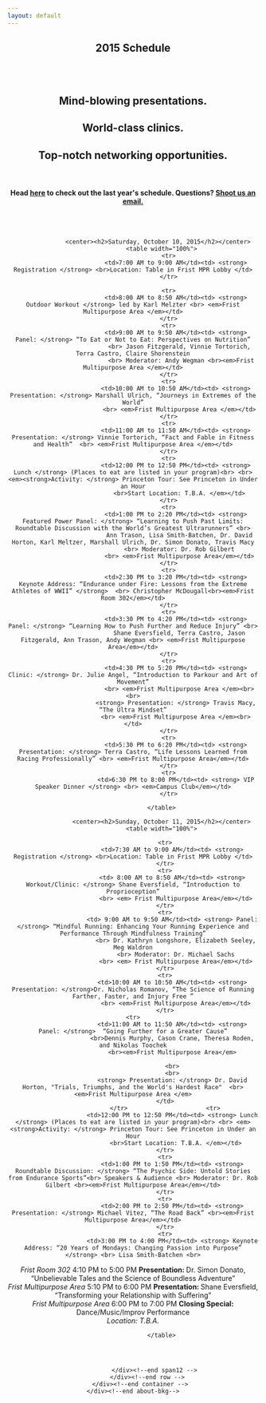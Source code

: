 ```yaml
---
layout: default
---
```


<style>
    table {
        font-size:18px;
        margin-top:30px;
        margin-bottom:30px;
        color:#000;
    }

    table td {
        padding:10px;
        border:2px solid #DDD;
        line-height:1.6em;
    }

    table tr td:first-child {
        width:30%;
    }

</style>

<section class="slice color1">
    <div class="about-bkg mutualWrap">
        <div class="container">
            <div class="row">
                <div class="span12">
                  <center>
                  <center>
                    <h1 class="section-title">2015 Schedule</h1><br /><br />
                    <h2>Mind-blowing presentations.</h2>
                    <h2>World-class clinics.</h2>
                    <h2>Top-notch networking opportunities.</h2>
                    <br>
                    <h4> Head <a href="http://elevateendurance.org/schedule2014">here</a> to check out the last year's schedule. Questions? <a href="mailto:ness@teamu.org">Shoot us an email.</a></h4>
                </center>
<br>
                    <br>

                  <center><h2>Saturday, October 10, 2015</h2></center>
                    <table width="100%">
                        <tr>
                            <td>7:00 AM to 9:00 AM</td><td> <strong> Registration </strong> <br>Location: Table in Frist MPR Lobby </td>
                        </tr>

                        <tr>
                            <td>8:00 AM to 8:50 AM</td><td> <strong> Outdoor Workout </strong> led by Karl Melzter <br> <em>Frist Multipurpose Area </em></td>
                        </tr>
                        <tr>
                            <td>9:00 AM to 9:50 AM</td><td> <strong> Panel: </strong> “To Eat or Not to Eat: Perspectives on Nutrition”
                              <br> Jason Fitzgerald, Vinnie Tortorich, Terra Castro, Claire Shorenstein
                               <br> Moderator: Andy Wegman <br><em>Frist Multipurpose Area </em></td>
                        </tr>
                        <tr>
                            <td>10:00 AM to 10:50 AM</td><td> <strong> Presentation: </strong> Marshall Ulrich, “Journeys in Extremes of the World”
                              <br> <em>Frist Multipurpose Area </em></td>
                        </tr>
                        <tr>
                            <td>11:00 AM to 11:50 AM</td><td> <strong> Presentation: </strong> Vinnie Tortorich, “Fact and Fable in Fitness and Health”  <br> <em>Frist Multipurpose Area </em></td>
                        </tr>
                        <tr>
                            <td>12:00 PM to 12:50 PM</td><td> <strong> Lunch </strong> (Places to eat are listed in your program)<br> <br> <em><strong>Activity: </strong> Princeton Tour: See Princeton in Under an Hour
                              <br>Start Location: T.B.A. </em></td>
                        </tr>
                        <tr>
                            <td>1:00 PM to 2:20 PM</td><td> <strong> Featured Power Panel: </strong> “Learning to Push Past Limits: Roundtable Discussion with the World’s Greatest Ultrarunners” <br>
                              Ann Trason, Lisa Smith-Batchen, Dr. David Horton, Karl Meltzer, Marshall Ulrich, Dr. Simon Donato, Travis Macy
                              <br> Moderator: Dr. Rob Gilbert
                              <br> <em>Frist Multipurpose Area</em></td>
                        </tr>
                        <tr>
                            <td>2:30 PM to 3:20 PM</td><td> <strong> Keynote Address: “Endurance under Fire: Lessons from the Extreme Athletes of WWII” </strong>  <br> Christopher McDougall<br><em>Frist Room 302</em></td>
                        </tr>
                        <tr>
                            <td>3:30 PM to 4:20 PM</td><td> <strong> Panel: </strong> “Learning How to Push Further and Reduce Injury” <br>
                              Shane Eversfield, Terra Castro, Jason Fitzgerald, Ann Trason, Andy Wegman <br> <em>Frist Multipurpose Area</em></td>
                        </tr>
                        <tr>
                            <td>4:30 PM to 5:20 PM</td><td> <strong> Clinic: </strong> Dr. Julie Angel, “Introduction to Parkour and Art of Movement”
                              <br> <em>Frist Multipurpose Area </em><br><br>
                            <strong> Presentation: </strong> Travis Macy, “The Ultra Mindset”
                            <br> <em>Frist Multipurpose Area </em><br></td>
                        </tr>
                        <tr>
                            <td>5:30 PM to 6:20 PM</td><td> <strong> Presentation: </strong> Terra Castro, “Life Lessons Learned from Racing Professionally” <br> <em>Frist Multipurpose Area</em></td>
                        </tr>
                        <tr>
                            <td>6:30 PM to 8:00 PM</td><td> <strong> VIP Speaker Dinner </strong> <br> <em>Campus Club</em></td>
                        </tr>

                    </table>

                    <center><h2>Sunday, October 11, 2015</h2></center>
                    <table width="100%">

                      <tr>
                          <td>7:30 AM to 9:00 AM</td><td> <strong> Registration </strong> <br>Location: Table in Frist MPR Lobby </td>
                      </tr>
                      <tr>
                          <td> 8:00 AM to 8:50 AM</td><td> <strong> Workout/Clinic: </strong> Shane Eversfield, “Introduction to Proprioception”
                            <br> <em> Frist Multipurpose Area</em></td>
                      </tr>
                      <tr>
                          <td> 9:00 AM to 9:50 AM</td><td> <strong> Panel: </strong> “Mindful Running: Enhancing Your Running Experience and Performance Through Mindfulness Training”
                            <br> Dr. Kathryn Longshore, Elizabeth Seeley, Meg Waldron
                            <br> Moderator: Dr. Michael Sachs
                            <br> <em> Frist Multipurpose Area</em></td>
                      </tr>
                      <tr>
                          <td>10:00 AM to 10:50 AM</td><td> <strong> Presentation: </strong>Dr. Nicholas Romanov, “The Science of Running Farther, Faster, and Injury Free ”
                            <br> <em>Frist Multipurpose Area</em></td>
                      </tr>
    <tr>
                          <td>11:00 AM to 11:50 AM</td><td> <strong> Panel: </strong>  “Going Further for a Greater Cause”
                          <br>Dennis Murphy, Cason Crane, Theresa Roden, and Nikolas Toochek
                          <br><em>Frist Multipurpose Area</em>

                          <br>
                          <br>
                          <strong> Presentation: </strong> Dr. David Horton, "Trials, Triumphs, and the World's Hardest Race"  <br> <em>Frist Multipurpose Area </em>
                      </td>
                      </tr>                      <tr>
                          <td>12:00 PM to 12:50 PM</td><td> <strong> Lunch </strong> (Places to eat are listed in your program)<br> <br> <em><strong>Activity: </strong> Princeton Tour: See Princeton in Under an Hour
                            <br>Start Location: T.B.A. </em></td>
                      </tr>
                      <tr>
                          <td>1:00 PM to 1:50 PM</td><td> <strong> Roundtable Discussion: </strong> “The Psychic Side: Untold Stories from Endurance Sports”<br> Speakers & Audience <br> Moderator: Dr. Rob Gilbert <br><em>Frist Multipurpose Area</em></td>
                      </tr>
                      <tr>
                          <td>2:00 PM to 2:50 PM</td><td> <strong> Presentation: </strong> Michael Vitez, “The Road Back” <br><em>Frist Multipurpose Area</em></td>
                      </tr>
                      <tr>
                          <td>3:00 PM to 4:00 PM</td><td> <strong> Keynote Address: “20 Years of Mondays: Changing Passion into Purpose” </strong> <br> Lisa Smith-Batchen <br>
<em>Frist Room 302</em></td>
                      </tr>
                      <tr>
                          <td>4:10 PM to 5:00 PM</td><td> <strong> Presentation: </strong> Dr. Simon Donato, “Unbelievable Tales and the Science of Boundless Adventure”<br> <em>Frist Multipurpose Area</em></td>
                      </tr>
                      <tr>
                          <td>5:10 PM to 6:00 PM</td><td> <strong> Presentation: </strong>Shane Eversfield, “Transforming your Relationship with Suffering”
 <br> <em>Frist Multipurpose Area</em></td>
                      </tr>
                      <tr>
                          <td>6:00 PM to 7:00 PM</td><td> <strong> Closing Special: </strong>  Dance/Music/Improv Performance <br><em>Location: T.B.A.</em></td>
                      </tr>
                      
                    </table>


          

                </div><!--end span12 -->
            </div><!--end row -->
        </div><!--end container -->
    </div><!--end about-bkg-->
</section><!--end about-->
